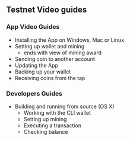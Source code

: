 ## Testnet Video guides

### App Video Guides
- Installing the App on Windows, Mac or Linux
- Setting up wallet and mining
    - ends with view of mining award
- Sending coin to another account
- Updating the App
- Backing up your wallet
- Receiving coins from the tap

### Developers Guides
- Building and running from source (OS X)
    - Working with the CLI wallet
    - Setting up mining
    - Executing a transaction
    - Checking balance
